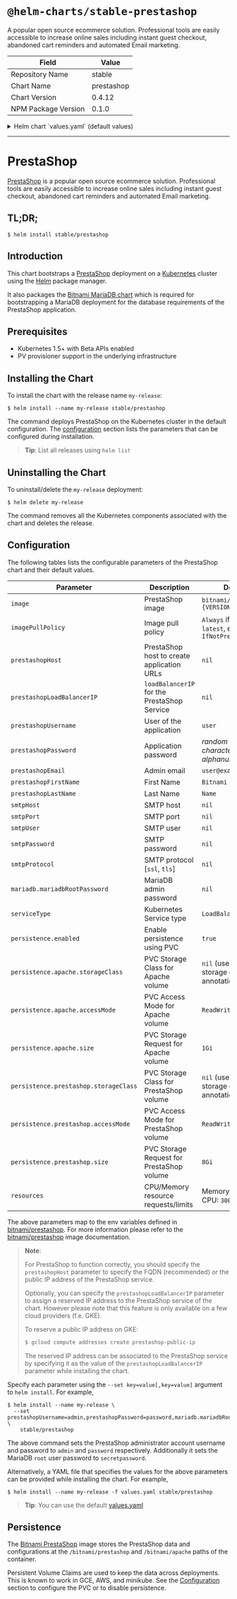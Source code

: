 # `@helm-charts/stable-prestashop`

A popular open source ecommerce solution. Professional tools are easily accessible to increase online sales including instant guest checkout, abandoned cart reminders and automated Email marketing.

| Field               | Value      |
| ------------------- | ---------- |
| Repository Name     | stable     |
| Chart Name          | prestashop |
| Chart Version       | 0.4.12     |
| NPM Package Version | 0.1.0      |

<details>

<summary>Helm chart `values.yaml` (default values)</summary>

```yaml
## Bitnami PrestaShop image version
## ref: https://hub.docker.com/r/bitnami/prestashop/tags/
##
image: bitnami/prestashop:1.7.2-0-r0

## Specify a imagePullPolicy
## Defaults to 'Always' if image tag is 'latest', else set to 'IfNotPresent'
## ref: http://kubernetes.io/docs/user-guide/images/#pre-pulling-images
##
# imagePullPolicy:

## PrestaShop host to create application URLs
## ref: https://github.com/bitnami/bitnami-docker-prestashop#configuration
##
# prestashopHost:

## loadBalancerIP for the PrestaShop Service (optional, cloud specific)
## ref: http://kubernetes.io/docs/user-guide/services/#type-loadbalancer
##
# prestashopLoadBalancerIP:

## User of the application
## ref: https://github.com/bitnami/bitnami-docker-prestashop#configuration
##
prestashopUsername: user

## Application password
## Defaults to a random 10-character alphanumeric string if not set
## ref: https://github.com/bitnami/bitnami-docker-prestashop#configuration
##
# prestashopPassword:

## Admin email
## ref: https://github.com/bitnami/bitnami-docker-prestashop#configuration
##
prestashopEmail: user@example.com

## First Name
## ref: https://github.com/bitnami/bitnami-docker-prestashop#configuration
##
prestashopFirstName: Bitnami

## Last Name
## ref: https://github.com/bitnami/bitnami-docker-prestashop#configuration
##
prestashopLastName: User

## SMTP mail delivery configuration
## ref: https://github.com/bitnami/bitnami-docker-prestashop/#smtp-configuration
##
# smtpHost:
# smtpPort:
# smtpUser:
# smtpPassword:
# smtpProtocol:

##
## MariaDB chart configuration
##
mariadb:
  ## MariaDB admin password
  ## ref: https://github.com/bitnami/bitnami-docker-mariadb/blob/master/README.md#setting-the-root-password-on-first-run
  ##
  # mariadbRootPassword:

  ## Enable persistence using Persistent Volume Claims
  ## ref: http://kubernetes.io/docs/user-guide/persistent-volumes/
  ##
  persistence:
    enabled: true
    ## If defined, volume.beta.kubernetes.io/storage-class: <storageClass>
    ## Default: volume.alpha.kubernetes.io/storage-class: default
    ##
    # storageClass:
    accessMode: ReadWriteOnce
    size: 8Gi

## Kubernetes configuration
## For minikube, set this to NodePort, elsewhere use LoadBalancer
##
serviceType: LoadBalancer

## Enable persistence using Persistent Volume Claims
## ref: http://kubernetes.io/docs/user-guide/persistent-volumes/
##
persistence:
  enabled: true
  apache:
    ## If defined, volume.beta.kubernetes.io/storage-class: <storageClass>
    ## Default: volume.alpha.kubernetes.io/storage-class: default
    ##
    # storageClass:
    accessMode: ReadWriteOnce
    size: 1Gi
  prestashop:
    ## If defined, volume.beta.kubernetes.io/storage-class: <storageClass>
    ## Default: volume.alpha.kubernetes.io/storage-class: default
    ##
    # storageClass:
    accessMode: ReadWriteOnce
    size: 8Gi

## Configure resource requests and limits
## ref: http://kubernetes.io/docs/user-guide/compute-resources/
##
resources:
  requests:
    memory: 512Mi
    cpu: 300m
```

</details>

---

# PrestaShop

[PrestaShop](https://prestashop.com/) is a popular open source ecommerce solution. Professional tools are easily accessible to increase online sales including instant guest checkout, abandoned cart reminders and automated Email marketing.

## TL;DR;

```console
$ helm install stable/prestashop
```

## Introduction

This chart bootstraps a [PrestaShop](https://github.com/bitnami/bitnami-docker-prestashop) deployment on a [Kubernetes](http://kubernetes.io) cluster using the [Helm](https://helm.sh) package manager.

It also packages the [Bitnami MariaDB chart](https://github.com/kubernetes/charts/tree/master/stable/mariadb) which is required for bootstrapping a MariaDB deployment for the database requirements of the PrestaShop application.

## Prerequisites

- Kubernetes 1.5+ with Beta APIs enabled
- PV provisioner support in the underlying infrastructure

## Installing the Chart

To install the chart with the release name `my-release`:

```console
$ helm install --name my-release stable/prestashop
```

The command deploys PrestaShop on the Kubernetes cluster in the default configuration. The [configuration](#configuration) section lists the parameters that can be configured during installation.

> **Tip**: List all releases using `helm list`

## Uninstalling the Chart

To uninstall/delete the `my-release` deployment:

```console
$ helm delete my-release
```

The command removes all the Kubernetes components associated with the chart and deletes the release.

## Configuration

The following tables lists the configurable parameters of the PrestaShop chart and their default values.

| Parameter                             | Description                                 | Default                                                  |
| ------------------------------------- | ------------------------------------------- | -------------------------------------------------------- |
| `image`                               | PrestaShop image                            | `bitnami/prestashop:{VERSION}`                           |
| `imagePullPolicy`                     | Image pull policy                           | `Always` if `image` tag is `latest`, else `IfNotPresent` |
| `prestashopHost`                      | PrestaShop host to create application URLs  | `nil`                                                    |
| `prestashopLoadBalancerIP`            | `loadBalancerIP` for the PrestaShop Service | `nil`                                                    |
| `prestashopUsername`                  | User of the application                     | `user`                                                   |
| `prestashopPassword`                  | Application password                        | _random 10 character long alphanumeric string_           |
| `prestashopEmail`                     | Admin email                                 | `user@example.com`                                       |
| `prestashopFirstName`                 | First Name                                  | `Bitnami`                                                |
| `prestashopLastName`                  | Last Name                                   | `Name`                                                   |
| `smtpHost`                            | SMTP host                                   | `nil`                                                    |
| `smtpPort`                            | SMTP port                                   | `nil`                                                    |
| `smtpUser`                            | SMTP user                                   | `nil`                                                    |
| `smtpPassword`                        | SMTP password                               | `nil`                                                    |
| `smtpProtocol`                        | SMTP protocol [`ssl`, `tls`]                | `nil`                                                    |
| `mariadb.mariadbRootPassword`         | MariaDB admin password                      | `nil`                                                    |
| `serviceType`                         | Kubernetes Service type                     | `LoadBalancer`                                           |
| `persistence.enabled`                 | Enable persistence using PVC                | `true`                                                   |
| `persistence.apache.storageClass`     | PVC Storage Class for Apache volume         | `nil` (uses alpha storage class annotation)              |
| `persistence.apache.accessMode`       | PVC Access Mode for Apache volume           | `ReadWriteOnce`                                          |
| `persistence.apache.size`             | PVC Storage Request for Apache volume       | `1Gi`                                                    |
| `persistence.prestashop.storageClass` | PVC Storage Class for PrestaShop volume     | `nil` (uses alpha storage class annotation)              |
| `persistence.prestashop.accessMode`   | PVC Access Mode for PrestaShop volume       | `ReadWriteOnce`                                          |
| `persistence.prestashop.size`         | PVC Storage Request for PrestaShop volume   | `8Gi`                                                    |
| `resources`                           | CPU/Memory resource requests/limits         | Memory: `512Mi`, CPU: `300m`                             |

The above parameters map to the env variables defined in [bitnami/prestashop](http://github.com/bitnami/bitnami-docker-prestashop). For more information please refer to the [bitnami/prestashop](http://github.com/bitnami/bitnami-docker-prestashop) image documentation.

> **Note**:
>
> For PrestaShop to function correctly, you should specify the `prestashopHost` parameter to specify the FQDN (recommended) or the public IP address of the PrestaShop service.
>
> Optionally, you can specify the `prestashopLoadBalancerIP` parameter to assign a reserved IP address to the PrestaShop service of the chart. However please note that this feature is only available on a few cloud providers (f.e. GKE).
>
> To reserve a public IP address on GKE:
>
> ```bash
> $ gcloud compute addresses create prestashop-public-ip
> ```
>
> The reserved IP address can be associated to the PrestaShop service by specifying it as the value of the `prestashopLoadBalancerIP` parameter while installing the chart.

Specify each parameter using the `--set key=value[,key=value]` argument to `helm install`. For example,

```console
$ helm install --name my-release \
  --set prestashopUsername=admin,prestashopPassword=password,mariadb.mariadbRootPassword=secretpassword \
    stable/prestashop
```

The above command sets the PrestaShop administrator account username and password to `admin` and `password` respectively. Additionally it sets the MariaDB `root` user password to `secretpassword`.

Alternatively, a YAML file that specifies the values for the above parameters can be provided while installing the chart. For example,

```console
$ helm install --name my-release -f values.yaml stable/prestashop
```

> **Tip**: You can use the default [values.yaml](values.yaml)

## Persistence

The [Bitnami PrestaShop](https://github.com/bitnami/bitnami-docker-prestashop) image stores the PrestaShop data and configurations at the `/bitnami/prestashop` and `/bitnami/apache` paths of the container.

Persistent Volume Claims are used to keep the data across deployments. This is known to work in GCE, AWS, and minikube.
See the [Configuration](#configuration) section to configure the PVC or to disable persistence.
